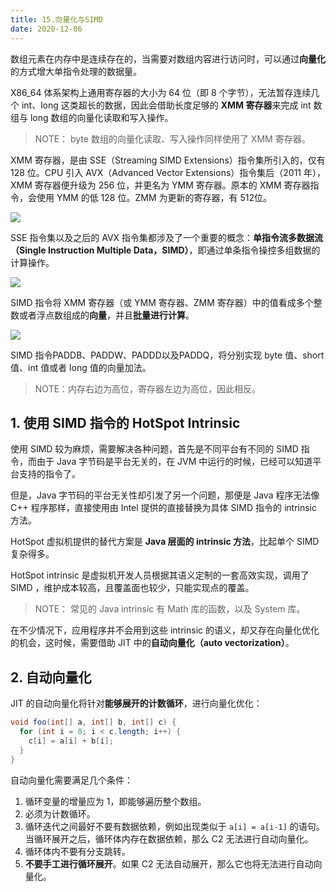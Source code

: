 ```yaml
---
title: 15.向量化与SIMD 
date: 2020-12-06
---
```


数组元素在内存中是连续存在的，当需要对数组内容进行访问时，可以通过**向量化**的方式增大单指令处理的数据量。

X86_64 体系架构上通用寄存器的大小为 64 位（即 8 个字节），无法暂存连续几个 int、long 这类超长的数据，因此会借助长度足够的 **XMM 寄存器**来完成 int 数组与 long 数组的向量化读取和写入操作。

> NOTE： byte 数组的向量化读取、写入操作同样使用了 XMM 寄存器。

XMM 寄存器，是由 SSE（Streaming SIMD Extensions）指令集所引入的，仅有 128 位。CPU 引入 AVX（Advanced Vector Extensions）指令集后（2011 年），XMM 寄存器便升级为 256 位，并更名为 YMM 寄存器。原本的 XMM 寄存器指令，会使用 YMM 的低 128 位。ZMM 为更新的寄存器，有 512位。

![](https://static001.geekbang.org/resource/image/56/f2/56cb8c99ce8a80d1c510ef50122616f2.png)

SSE 指令集以及之后的 AVX 指令集都涉及了一个重要的概念：**单指令流多数据流（Single Instruction Multiple Data，SIMD）**，即通过单条指令操控多组数据的计算操作。

![](https://static001.geekbang.org/resource/image/8a/cf/8ad6be0e44c4f14b45c7c8c4cf6eabcf.png)

SIMD 指令将 XMM 寄存器（或 YMM 寄存器、ZMM 寄存器）中的值看成多个整数或者浮点数组成的**向量**，并且**批量进行计算**。

![](https://static001.geekbang.org/resource/image/d6/40/d61b5f38e3736acf3447412888a32b40.png)

SIMD 指令PADDB、PADDW、PADDD以及PADDQ，将分别实现 byte 值、short 值、int 值或者 long 值的向量加法。

> NOTE：内存右边为高位，寄存器左边为高位，因此相反。

## 1. 使用 SIMD 指令的 HotSpot Intrinsic

使用 SIMD 较为麻烦，需要解决各种问题，首先是不同平台有不同的 SIMD 指令，而由于 Java 字节码是平台无关的，在 JVM 中运行的时候，已经可以知道平台支持的指令了。

但是，Java 字节码的平台无关性却引发了另一个问题，那便是 Java 程序无法像 C++ 程序那样，直接使用由 Intel 提供的直接替换为具体 SIMD 指令的 intrinsic 方法。

HotSpot 虚拟机提供的替代方案是 **Java 层面的 intrinsic 方法**，比起单个 SIMD 复杂得多。

HotSpot intrinsic 是虚拟机开发人员根据其语义定制的一套高效实现，调用了 SIMD ，维护成本较高，且覆盖面也较少，只能实现点的覆盖。

> NOTE： 常见的 Java intrinsic 有 Math 库的函数，以及 System 库。

在不少情况下，应用程序并不会用到这些 intrinsic 的语义，却又存在向量化优化的机会，这时候，需要借助 JIT 中的**自动向量化（auto vectorization）**。

## 2. 自动向量化

JIT 的自动向量化将针对**能够展开的计数循环**，进行向量化优化：

```java
void foo(int[] a, int[] b, int[] c) {
  for (int i = 0; i < c.length; i++) {
    c[i] = a[i] + b[i];
  }
}
```

自动向量化需要满足几个条件：

1. 循环变量的增量应为 1，即能够遍历整个数组。
2. 必须为计数循环。
3. 循环迭代之间最好不要有数据依赖，例如出现类似于 `a[i] = a[i-1]` 的语句。当循环展开之后，循环体内存在数据依赖，那么 C2 无法进行自动向量化。
4. 循环体内不要有分支跳转。
5. **不要手工进行循环展开**。如果 C2 无法自动展开，那么它也将无法进行自动向量化。

